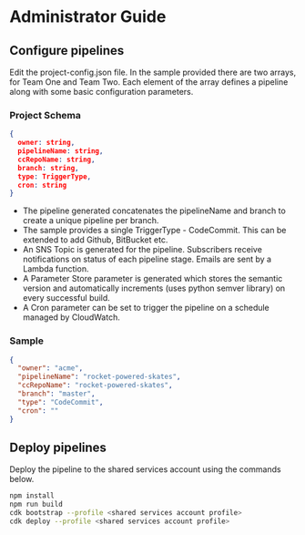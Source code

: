 
# Administrator Guide

## Configure pipelines

Edit the project-config.json file. In the sample provided there are two arrays, for Team One and Team Two. Each element of the array defines a pipeline along with some basic configuration parameters.

### Project Schema

```json
{
  owner: string,
  pipelineName: string,
  ccRepoName: string,
  branch: string,
  type: TriggerType,
  cron: string
}
```

- The pipeline generated concatenates the pipelineName and branch to create a unique pipeline per branch.
- The sample provides a single TriggerType - CodeCommit. This can be extended to add Github, BitBucket etc.
- An SNS Topic is generated for the pipeline. Subscribers receive notifications on status of each pipeline stage. Emails are sent by a Lambda function.
- A Parameter Store parameter is generated which stores the semantic version and automatically increments (uses python semver library) on every successful build.
- A Cron parameter can be set to trigger the pipeline on a schedule managed by CloudWatch.

### Sample

```json
{
  "owner": "acme",
  "pipelineName": "rocket-powered-skates",
  "ccRepoName": "rocket-powered-skates",
  "branch": "master",
  "type": "CodeCommit",
  "cron": ""
}
```

## Deploy pipelines

Deploy the pipeline to the shared services account using the commands below.

```bash
npm install
npm run build
cdk bootstrap --profile <shared services account profile>
cdk deploy --profile <shared services account profile>
```
